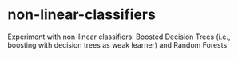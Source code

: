 # non-linear-classifiers
Experiment with non-linear classifiers: Boosted Decision Trees (i.e., boosting with decision trees as weak learner) and Random Forests
